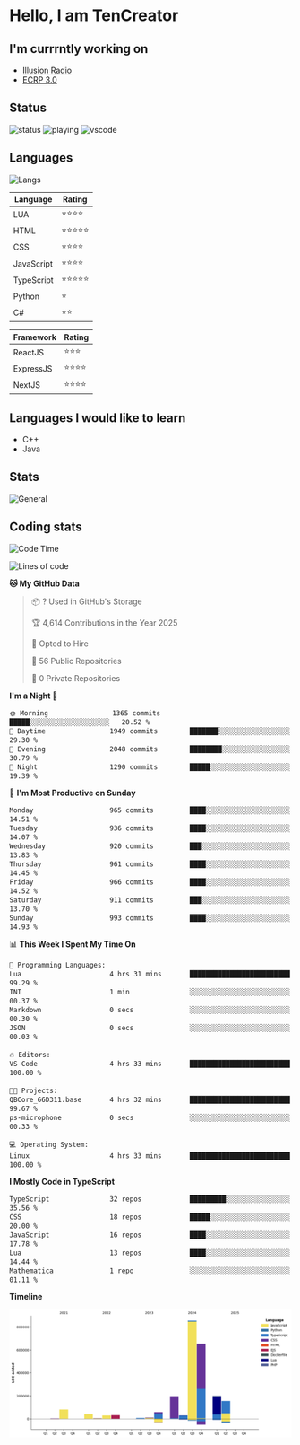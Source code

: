 # Hello, I am TenCreator

## I'm currrntly working on
- [Illusion Radio](https://illusionradio.co.uk/)
- [ECRP 3.0](http://github.com/Emerald-Coast-Roleplay/)

## Status
![status](https://api.statusbadges.me/badge/status/518334475038359555?simple=true&style=for-the-badge)
![playing](https://api.statusbadges.me/badge/playing/518334475038359555?style=for-the-badge)
![vscode](https://api.statusbadges.me/badge/vscode/518334475038359555?style=for-the-badge)

## Languages
![Langs](https://github-readme-stats.vercel.app/api/top-langs/?username=tencreator&layout=compact&theme=radical)


|Language|Rating|
|--------|------|
|LUA|⭐️⭐️⭐️⭐️|
|HTML|⭐️⭐️⭐️⭐️⭐️|
|CSS|⭐️⭐️⭐️⭐️|
|JavaScript|⭐️⭐️⭐️⭐️|
|TypeScript|⭐️⭐️⭐️⭐️⭐️|
|Python|⭐️|
|C#|⭐️⭐️ |

|Framework|Rating|
|--------|------|
|ReactJS|⭐️⭐️⭐|
|ExpressJS|⭐️⭐️⭐️⭐️|
|NextJS|⭐️⭐️⭐⭐️|

## Languages I would like to learn
- C++
- Java

## Stats
![General](https://github-readme-stats.vercel.app/api?username=tencreator&show_icons=true&theme=radical)

## Coding stats

<!--START_SECTION:waka-->
![Code Time](http://img.shields.io/badge/Code%20Time-643%20hrs%2041%20mins-blue)

![Lines of code](https://img.shields.io/badge/From%20Hello%20World%20I%27ve%20Written-2.4%20million%20lines%20of%20code-blue)

**🐱 My GitHub Data** 

> 📦 ? Used in GitHub's Storage 
 > 
> 🏆 4,614 Contributions in the Year 2025
 > 
> 💼 Opted to Hire
 > 
> 📜 56 Public Repositories 
 > 
> 🔑 0 Private Repositories 
 > 
**I'm a Night 🦉** 

```text
🌞 Morning                1365 commits        █████░░░░░░░░░░░░░░░░░░░░   20.52 % 
🌆 Daytime                1949 commits        ███████░░░░░░░░░░░░░░░░░░   29.30 % 
🌃 Evening                2048 commits        ████████░░░░░░░░░░░░░░░░░   30.79 % 
🌙 Night                  1290 commits        █████░░░░░░░░░░░░░░░░░░░░   19.39 % 
```
📅 **I'm Most Productive on Sunday** 

```text
Monday                   965 commits         ████░░░░░░░░░░░░░░░░░░░░░   14.51 % 
Tuesday                  936 commits         ████░░░░░░░░░░░░░░░░░░░░░   14.07 % 
Wednesday                920 commits         ███░░░░░░░░░░░░░░░░░░░░░░   13.83 % 
Thursday                 961 commits         ████░░░░░░░░░░░░░░░░░░░░░   14.45 % 
Friday                   966 commits         ████░░░░░░░░░░░░░░░░░░░░░   14.52 % 
Saturday                 911 commits         ███░░░░░░░░░░░░░░░░░░░░░░   13.70 % 
Sunday                   993 commits         ████░░░░░░░░░░░░░░░░░░░░░   14.93 % 
```


📊 **This Week I Spent My Time On** 

```text
💬 Programming Languages: 
Lua                      4 hrs 31 mins       █████████████████████████   99.29 % 
INI                      1 min               ░░░░░░░░░░░░░░░░░░░░░░░░░   00.37 % 
Markdown                 0 secs              ░░░░░░░░░░░░░░░░░░░░░░░░░   00.30 % 
JSON                     0 secs              ░░░░░░░░░░░░░░░░░░░░░░░░░   00.03 % 

🔥 Editors: 
VS Code                  4 hrs 33 mins       █████████████████████████   100.00 % 

🐱‍💻 Projects: 
QBCore_66D311.base       4 hrs 32 mins       █████████████████████████   99.67 % 
ps-microphone            0 secs              ░░░░░░░░░░░░░░░░░░░░░░░░░   00.33 % 

💻 Operating System: 
Linux                    4 hrs 33 mins       █████████████████████████   100.00 % 
```

**I Mostly Code in TypeScript** 

```text
TypeScript               32 repos            █████████░░░░░░░░░░░░░░░░   35.56 % 
CSS                      18 repos            █████░░░░░░░░░░░░░░░░░░░░   20.00 % 
JavaScript               16 repos            ████░░░░░░░░░░░░░░░░░░░░░   17.78 % 
Lua                      13 repos            ████░░░░░░░░░░░░░░░░░░░░░   14.44 % 
Mathematica              1 repo              ░░░░░░░░░░░░░░░░░░░░░░░░░   01.11 % 
```



**Timeline**

![Lines of Code chart](https://raw.githubusercontent.com/tencreator/tencreator/main/assets/bar_graph.png)


<!--END_SECTION:waka-->
